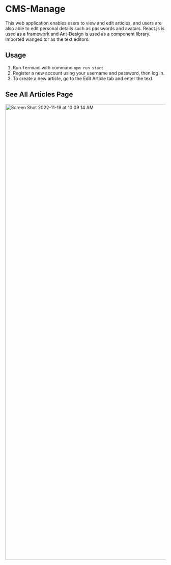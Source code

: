 # CMS-Manage

This web application enables users to view and edit articles, and users are also able to edit personal details such as passwords and avatars. 
React.js is used as a framework and Ant-Design is used as a component library. Imported wangeditor as the text editors. 

## Usage
1. Run Termianl with command `npm run start`
2. Register a new account using your username and password, then log in.
3. To create a new article, go to the Edit Article tab and enter the text.

## See All Articles Page
<img width="1430" alt="Screen Shot 2022-11-19 at 10 09 14 AM" src="https://user-images.githubusercontent.com/96086388/202865355-0170716c-3c76-4175-a30a-6b8a09ff6040.png">
